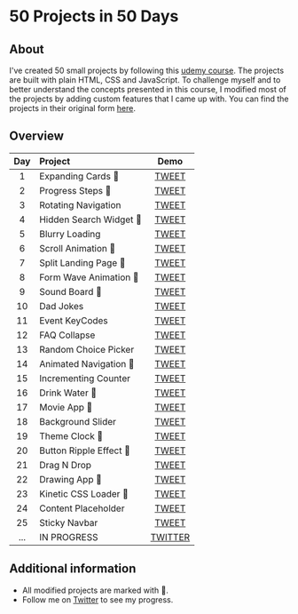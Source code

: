 # 50 Projects in 50 Days
## About
I've created 50 small projects by following this [udemy course](https://www.udemy.com/course/50-projects-50-days/). The projects are built with plain HTML, CSS and JavaScript. To challenge myself and to better understand the concepts presented in this course, I modified most of the projects by adding custom features that I came up with. You can find the projects in their original form [here](https://github.com/bradtraversy/50projects50days).
## Overview
| Day | Project | Demo |
| :---: | :--- | :---: |
| 1 | Expanding Cards :triangular_flag_on_post: | [TWEET](https://twitter.com/Inkuantum/status/1335354806249074693) |
| 2 | Progress Steps :triangular_flag_on_post: | [TWEET](https://twitter.com/Inkuantum/status/1335661848780296197) |
| 3 | Rotating Navigation | [TWEET](https://twitter.com/Inkuantum/status/1335988485258350596) |
| 4 | Hidden Search Widget :triangular_flag_on_post: | [TWEET](https://twitter.com/Inkuantum/status/1336337363430084609) |
| 5 | Blurry Loading | [TWEET](https://twitter.com/Inkuantum/status/1336726932348657664) |
| 6 | Scroll Animation :triangular_flag_on_post: | [TWEET](https://twitter.com/Inkuantum/status/1337122052399108106) |
| 7 | Split Landing Page :triangular_flag_on_post: | [TWEET](https://twitter.com/Inkuantum/status/1337502485540458497) |
| 8 | Form Wave Animation :triangular_flag_on_post: | [TWEET](https://twitter.com/Inkuantum/status/1337747797748162560) |
| 9 | Sound Board :triangular_flag_on_post: | [TWEET](https://twitter.com/Inkuantum/status/1338117776255356928) |
| 10 | Dad Jokes | [TWEET](https://twitter.com/Inkuantum/status/1338607544323989508) |
| 11 | Event KeyCodes | [TWEET](https://twitter.com/Inkuantum/status/1338876846465748992) |
| 12 | FAQ Collapse | [TWEET](https://twitter.com/Inkuantum/status/1339325037539717122) |
| 13 | Random Choice Picker | [TWEET](https://twitter.com/Inkuantum/status/1339644065219010567) |
| 14 | Animated Navigation :triangular_flag_on_post: | [TWEET](https://twitter.com/Inkuantum/status/1340003329812934659) |
| 15 | Incrementing Counter | [TWEET](https://twitter.com/Inkuantum/status/1340349041591410691) |
| 16 | Drink Water :triangular_flag_on_post: | [TWEET](https://twitter.com/Inkuantum/status/1340987558864576512) |
| 17 | Movie App :triangular_flag_on_post: | [TWEET](https://twitter.com/Inkuantum/status/1341069760239431686) |
| 18 | Background Slider | [TWEET](https://twitter.com/Inkuantum/status/1341400014136991753) |
| 19 | Theme Clock :triangular_flag_on_post: | [TWEET](https://twitter.com/Inkuantum/status/1341772479254188034) |
| 20 | Button Ripple Effect :triangular_flag_on_post: | [TWEET](https://twitter.com/Inkuantum/status/1342124664701775872) |
| 21 | Drag N Drop | [TWEET](https://twitter.com/Inkuantum/status/1343154972297457664) |
| 22 | Drawing App :triangular_flag_on_post: | [TWEET](https://twitter.com/Inkuantum/status/1343211980493094915) |
| 23 | Kinetic CSS Loader :triangular_flag_on_post: | [TWEET](https://twitter.com/Inkuantum/status/1343261548341559297) |
| 24 | Content Placeholder | [TWEET](https://twitter.com/Inkuantum/status/1343617616603209728) |
| 25 | Sticky Navbar | [TWEET](https://twitter.com/Inkuantum/status/1343942390260883458) |
| ... | IN PROGRESS | [TWITTER](https://twitter.com/Inkuantum) |
## Additional information
* All modified projects are marked with :triangular_flag_on_post:.
* Follow me on [Twitter](https://twitter.com/Inkuantum) to see my progress.
